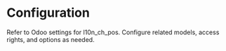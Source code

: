 # Configuration

Refer to Odoo settings for l10n_ch_pos. Configure related models, access rights, and options as needed.
